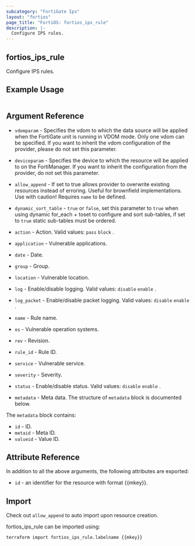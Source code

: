 ```yaml
---
subcategory: "FortiGate Ips"
layout: "fortios"
page_title: "FortiOS: fortios_ips_rule"
description: |-
  Configure IPS rules.
---
```


## fortios_ips_rule
Configure IPS rules.

## Example Usage

```hcl

```

## Argument Reference
* `vdomparam` - Specifies the vdom to which the data source will be applied when the FortiGate unit is running in VDOM mode. Only one vdom can be specified. If you want to inherit the vdom configuration of the provider, please do not set this parameter.
* `deviceparam` - Specifies the device to which the resource will be applied to on the FortiManager. If you want to inherit the configuration from the provider, do not set this parameter.
* `allow_append` - If set to true allows provider to overwrite existing resources instead of erroring. Useful for brownfield implementations. Use with caution! Requires `name` to be defined.
* `dynamic_sort_table` - `true` or `false`, set this parameter to `true` when using dynamic for_each + toset to configure and sort sub-tables, if set to `true` static sub-tables must be ordered.

* `action` - Action. Valid values: `pass` `block` .
* `application` - Vulnerable applications.
* `date` - Date.
* `group` - Group.
* `location` - Vulnerable location.
* `log` - Enable/disable logging. Valid values: `disable` `enable` .
* `log_packet` - Enable/disable packet logging. Valid values: `disable` `enable` .
* `name` - Rule name.
* `os` - Vulnerable operation systems.
* `rev` - Revision.
* `rule_id` - Rule ID.
* `service` - Vulnerable service.
* `severity` - Severity.
* `status` - Enable/disable status. Valid values: `disable` `enable` .
* `metadata` - Meta data. The structure of `metadata` block is documented below.

The `metadata` block contains:

* `id` - ID.
* `metaid` - Meta ID.
* `valueid` - Value ID.

## Attribute Reference

In addition to all the above arguments, the following attributes are exported:
* `id` - an identifier for the resource with format {{mkey}}.

## Import

Check out `allow_append` to auto import upon resource creation.

fortios_ips_rule can be imported using:
```sh
terraform import fortios_ips_rule.labelname {{mkey}}
```
